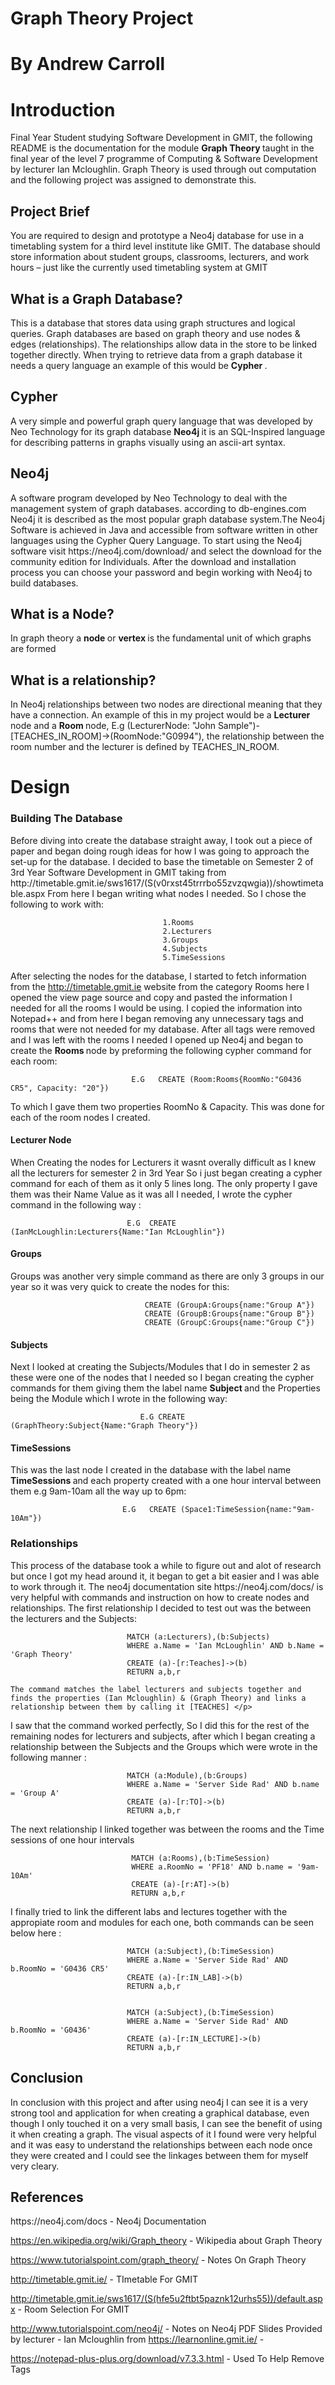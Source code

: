 # Graph Theory Project 
# By Andrew Carroll


<h1> Introduction </h1>
<p> Final Year Student studying Software Development in GMIT, the following README is the documentation for the module <b> Graph Theory </b> taught in the final year of the level 7 programme of Computing & Software Development by lecturer Ian Mcloughlin. Graph Theory is used through out computation and the following project was assigned to demonstrate this.</p>

<h2> Project Brief </h2>
<p> You are required to design and prototype a Neo4j database for use
in a timetabling system for a third level institute like GMIT. The database
should store information about student groups, classrooms, lecturers, and
work hours – just like the currently used timetabling system at GMIT </p>

<h2> What is a Graph Database? </h2> 
<p> This is a database that stores data using graph structures and logical queries.  Graph databases are based on graph theory and use nodes & edges (relationships). The relationships allow data in the store to be linked together directly. When trying to retrieve data from a graph database it needs a query language an example of this would be <b> Cypher </b>.   </p>

<h2> Cypher </h2> 
<p> A very simple and powerful graph query language that was developed by Neo Technology for its graph database <b> Neo4j </b> it is an SQL-Inspired language for describing patterns in graphs visually using an ascii-art syntax. </p>

<h2> Neo4j </h2> 
<p> A software program developed by Neo Technology to deal with the management system of graph databases. according to db-engines.com Neo4j it is described as the most popular graph database system.The Neo4j Software is  achieved in Java and accessible from software written in other languages using the Cypher Query Language. To start using the  Neo4j software visit https://neo4j.com/download/ and select the download for the community edition for Individuals. After the download and installation process you can choose your password and begin working with Neo4j to build databases.  </p>

<h2> What is a Node? </h2> 
<p> In graph theory a <b> node </b> or <b> vertex </b>  is the fundamental unit of which graphs are formed </p>

<h2> What is a relationship? </h2> 
<p> In Neo4j relationships between two nodes are directional meaning that they have a connection. An example of this in my project would be a <b> Lecturer </b> node and a <b> Room </b> node, E.g (LecturerNode: "John Sample")-[TEACHES_IN_ROOM]->(RoomNode:"G0994"), the relationship between the room number and the lecturer is defined by TEACHES_IN_ROOM.   </p>

<h1> Design </h1>

<h3> Building The Database</h3>
<p> Before diving into create the database straight away, I took out a piece of paper and began doing rough ideas for how I was going to approach the set-up for the database. I decided to base the timetable on Semester 2 of 3rd Year Software Development in GMIT taking from http://timetable.gmit.ie/sws1617/(S(v0rxst45trrrbo55zvzqwgia))/showtimetable.aspx From here I began writing what nodes I needed. So I chose the following to work with:
                                     
                                     
                                      1.Rooms
                                      2.Lecturers
                                      3.Groups
                                      4.Subjects
                                      5.TimeSessions
                                      
  After selecting the nodes for the database, I started to fetch information from the http://timetable.gmit.ie website from the category Rooms here I opened the view page source and copy and pasted the information I needed for all the rooms I would be using. I copied the information into Notepad++ and from here I began removing any unnecessary tags and rooms that were not  needed for my database. After all tags were removed and I was left with the rooms I needed I opened up Neo4j and began to create the <b> Rooms </b> node by preforming the following cypher command for each room: 
  
                               E.G   CREATE (Room:Rooms{RoomNo:"G0436 CR5", Capacity: "20"})

To which I gave them two properties  RoomNo & Capacity. This was done for each of the room nodes I created. </p>

<h4> Lecturer Node </h4>
<p> When Creating the nodes for Lecturers it wasnt overally difficult as I knew all the lecturers for semester 2 in 3rd Year So i just began creating a cypher command for each of them as it only 5 lines long. The only property I gave them was their Name Value as it was all I needed, I wrote the cypher command in the following way : </p>
                          
                              E.G  CREATE (IanMcLoughlin:Lecturers{Name:"Ian McLoughlin"})

<h4> Groups </h4>
<p> Groups was another very simple command as there are only 3 groups in our year so it was very quick to create the nodes for this: </p>
                                 
                                  CREATE (GroupA:Groups{name:"Group A"})
                                  CREATE (GroupB:Groups{name:"Group B"})
                                  CREATE (GroupC:Groups{name:"Group C"})
 
 <h4> Subjects </h4> 
 <p> Next I looked at creating the Subjects/Modules that I do in semester 2 as these were one of the nodes that I needed so I began creating the cypher commands for them giving them the label name <b> Subject </b> and the Properties being the Module which I wrote in the following way: </p>
                                  
                                 
                                 
                                 E.G CREATE (GraphTheory:Subject{Name:"Graph Theory"})

<h4> TimeSessions </h4> 
<p> This was the last node I created in the database with the label name <b> TimeSessions </b> and each property created with a one hour interval between them e.g 9am-10am all the way up to 6pm: </p>

                                
                             E.G   CREATE (Space1:TimeSession{name:"9am-10Am"})

<h3> Relationships </h3>
<p> This process of the database took a while to figure out and alot of research  but once I got my head around it, it began to get a bit easier and I was able to work through it. The neo4j documentation site https://neo4j.com/docs/ is very helpful with commands and instruction on how to create nodes and relationships. The first relationship I decided to test out was the between the lecturers and the Subjects:                 

                              MATCH (a:Lecturers),(b:Subjects)
                              WHERE a.Name = 'Ian McLoughlin' AND b.Name = 'Graph Theory'
                              CREATE (a)-[r:Teaches]->(b)
                              RETURN a,b,r
    
    The command matches the label lecturers and subjects together and finds the properties (Ian Mcloughlin) & (Graph Theory) and links a  relationship between them by calling it [TEACHES] </p>
    
<p> I saw that the command worked perfectly, So I did this for the rest of the remaining nodes for lecturers and subjects, after which I began creating a relationship between the Subjects and the Groups which were wrote in the following manner : </p>

                              MATCH (a:Module),(b:Groups)
                              WHERE a.Name = 'Server Side Rad' AND b.name = 'Group A'
                              CREATE (a)-[r:TO]->(b)
                              RETURN a,b,r

<p> The next relationship I linked together was between the rooms and the Time sessions of one hour intervals </p>
                                 
                               MATCH (a:Rooms),(b:TimeSession)
                               WHERE a.RoomNo = 'PF18' AND b.name = '9am-10Am'
                               CREATE (a)-[r:AT]->(b)
                               RETURN a,b,r

<p> I finally tried to link the different labs and lectures together with the appropiate room and modules for each one, both commands can be seen below here : </p>

                              MATCH (a:Subject),(b:TimeSession)
                              WHERE a.Name = 'Server Side Rad' AND b.RoomNo = 'G0436 CR5'
                              CREATE (a)-[r:IN_LAB]->(b)
                              RETURN a,b,r
                              
                              
                              MATCH (a:Subject),(b:TimeSession)
                              WHERE a.Name = 'Server Side Rad' AND b.RoomNo = 'G0436'
                              CREATE (a)-[r:IN_LECTURE]->(b)
                              RETURN a,b,r

<h2> Conclusion </h2> 
<p> In conclusion with this project and after using neo4j I can see it is a very strong tool and application for when creating a graphical database, even though I only touched it on a very small basis, I can see the benefit of using it when creating a graph. The visual aspects of it I found were very helpful and it was easy to understand the relationships between each node once they were created and I could see the linkages between them for myself very cleary. </p>

<h2> References </h2>


<p>
https://neo4j.com/docs - Neo4j Documentation
                   
 https://en.wikipedia.org/wiki/Graph_theory - Wikipedia about Graph Theory

  https://www.tutorialspoint.com/graph_theory/ - Notes On Graph Theory

 http://timetable.gmit.ie/ - TImetable For GMIT

 http://timetable.gmit.ie/sws1617/(S(hfe5u2ftbt5paznk12urhs55))/default.aspx - Room Selection For GMIT

 http://www.tutorialspoint.com/neo4j/ - Notes on Neo4j
  PDF Slides Provided by lecturer - Ian Mcloughlin from https://learnonline.gmit.ie/ -

https://notepad-plus-plus.org/download/v7.3.3.html - Used To Help Remove Tags 
</p>
